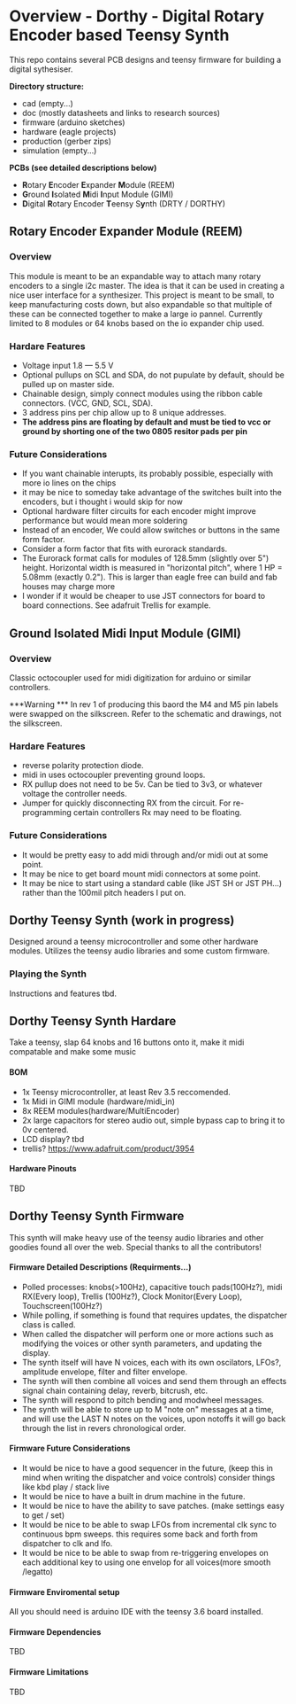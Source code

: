 # Overview - Dorthy - Digital Rotary Encoder based Teensy Synth
This repo contains several PCB designs and teensy firmware for building a digital sythesiser.


**Directory structure:**
* cad (empty...)
* doc (mostly datasheets and links to research sources)
* firmware (arduino sketches)
* hardware (eagle projects)
* production (gerber zips)
* simulation (empty...)


**PCBs (see detailed descriptions below)**
* **R**otary **E**ncoder **E**xpander **M**odule (REEM)
* **G**round **I**solated **M**idi **I**nput Module (GIMI)
* **D**igital **R**otary Encoder **T**eensy S**y**nth (DRTY / DORTHY)




## Rotary Encoder Expander Module (REEM)

### Overview

This module is meant to be an expandable way to attach many rotary encoders to a single i2c master.  The idea is that it can be used in creating a nice user interface for a synthesizer.  This project is meant to be small, to keep manufacturing costs down, but also expandable so that multiple of these can be connected together to make a large io pannel. Currently limited to 8 modules or 64 knobs based on the io expander chip used.



### Hardare Features

* Voltage input 1.8 — 5.5 V
* Optional pullups on SCL and SDA, do not pupulate by default,  should be pulled up on master side.
* Chainable design, simply connect modules using the ribbon cable connectors. (VCC, GND, SCL, SDA).
* 3 address pins per chip allow up to 8 unique addresses.  
 * **The address pins are floating by default and must be tied to vcc or ground by shorting one of the two 0805 resitor pads per pin**


### Future Considerations
* If you want chainable interupts, its probably possible, especially with more io lines on the chips
* it may be nice to someday take advantage of the switches built into the encoders, but i thought i would skip for now
* Optional hardware filter circuits for each encoder might improve performance but would mean more soldering
* Instead of an encoder, We could allow switches or buttons in the same form factor.
* Consider a form factor that fits with eurorack standards.
 * The Eurorack format calls for modules of 128.5mm (slightly over 5") height. Horizontal width is measured in "horizontal pitch", where 1 HP = 5.08mm (exactly 0.2").  This is larger than eagle free can build and fab houses may charge more 
* I wonder if it would be cheaper to use JST connectors for board to board connections.  See adafruit Trellis for example.



## **G**round **I**solated **M**idi **I**nput Module (GIMI)

### 



### Overview
Classic octocoupler used for midi digitization for arduino or similar controllers.


***Warning ***
In rev 1 of producing this baord the M4 and M5 pin labels were swapped on the silkscreen.  Refer to the schematic and drawings, not the silkscreen.




### Hardare Features
* reverse polarity protection diode.
* midi in uses octocoupler preventing ground loops.  
* RX pullup does not need to be 5v.  Can be tied to 3v3, or whatever voltage the controller needs.
* Jumper for quickly disconnecting RX from the circuit.  For re-programming certain controllers Rx may need to be floating.





### Future Considerations
* It would be pretty easy to add midi through and/or midi out at some point.
* It may be nice to get board mount midi connectors at some point.
* It may be nice to start using a standard cable (like JST SH or JST PH...) rather than the 100mil pitch headers I put on.




## Dorthy Teensy Synth (work in progress)
Designed around a teensy microcontroller and some other hardware modules.  Utilizes the teensy audio libraries and some custom firmware.

### Playing the Synth
Instructions and features tbd.

## Dorthy Teensy Synth Hardare 
Take a teensy, slap 64 knobs and 16 buttons onto it, make it midi compatable and make some music

#### BOM
* 1x Teensy microcontroller, at least Rev 3.5 reccomended.
* 1x Midi in GIMI module (hardware/midi_in)
* 8x REEM modules(hardware/MultiEncoder)
* 2x large capacitors for stereo audio out, simple bypass cap to bring it to 0v centered.
* LCD display? tbd
* trellis? https://www.adafruit.com/product/3954


#### Hardware Pinouts
TBD



## Dorthy Teensy Synth Firmware
This synth will make heavy use of the teensy audio libraries and other goodies found all over the web.  Special thanks to all the contributors!


#### Firmware Detailed Descriptions (Requirments...)
* Polled processes: knobs(>100Hz), capacitive touch pads(100Hz?), midi RX(Every loop), Trellis (100Hz?), Clock Monitor(Every Loop), Touchscreen(100Hz?)
* While polling, if something is found that requires updates, the dispatcher class is called.
* When called the dispatcher will perform one or more actions such as modifying the voices or other synth parameters, and updating the display.
* The synth itself will have N voices, each with its own oscilators, LFOs?, amplitude envelope, filter and filter envelope.
* The synth will then combine all voices and send them through an effects signal chain containing delay, reverb, bitcrush, etc.
* The synth will respond to pitch bending and modwheel messages.
* The synth will be able to store up to M "note on" messages at a time, and will use the LAST N notes on the voices, upon notoffs it will go back through the list in revers chronological order.

#### Firmware Future Considerations
* It would be nice to have a good sequencer in the future, (keep this in mind when writing the dispatcher and voice controls)  consider things like kbd play / stack live 
* It would be nice to have a built in drum machine in the future.
* It would be nice to have the ability to save patches.  (make settings easy to get / set)
* It would be nice to be able to swap LFOs from incremental clk sync to continuous bpm sweeps.  this requires some back and forth from dispatcher to clk and lfo.
* It would be nice to be able to swap from re-triggering envelopes on each additional key to using one envelop for all voices(more smooth /legatto)




#### Firmware Enviromental setup
All you should need is arduino IDE with the teensy 3.6 board installed.


#### Firmware Dependencies
TBD


#### Firmware Limitations
TBD

